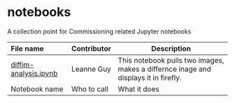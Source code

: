 # notebooks
A collection point for Commissioning related Jupyter notebooks




|File name     | Contributor     |Description      | 
|:--------------|-----------------|------------------|
| [diffim-analysis.ipynb](diffim-analysis.ipynb)|Leanne Guy        |This notebook pulls two images, makes a differnce inage and displays it in firefly.| 
| Notebook name | Who to call | What it does |
